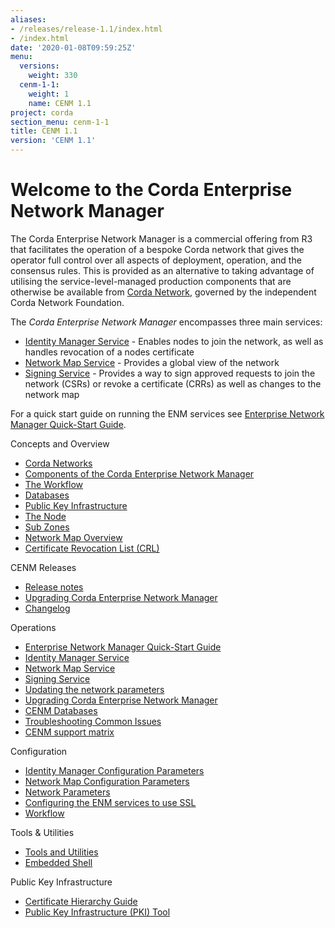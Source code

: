```yaml
---
aliases:
- /releases/release-1.1/index.html
- /index.html
date: '2020-01-08T09:59:25Z'
menu:
  versions:
    weight: 330
  cenm-1-1:
    weight: 1
    name: CENM 1.1
project: corda
section_menu: cenm-1-1
title: CENM 1.1
version: 'CENM 1.1'
---
```



# Welcome to the Corda Enterprise Network Manager

The Corda Enterprise Network Manager is a commercial offering from R3 that facilitates the operation of a bespoke
Corda network that gives the operator full control over all aspects of deployment, operation, and the consensus rules.
This is provided as an alternative to taking advantage of utilising the service-level-managed production components
that are otherwise be available from [Corda Network](https://corda.network), governed by the independent
Corda Network Foundation.

The *Corda Enterprise Network Manager* encompasses three main services:


* [Identity Manager Service](../../../../../en/platform/corda/1.1/cenm/identity-manager.md) - Enables nodes to join the network, as well as handles revocation of a nodes certificate
* [Network Map Service](../../../../../en/platform/corda/1.1/cenm/network-map.md) - Provides a global view of the network
* [Signing Service](../../../../../en/platform/corda/1.1/cenm/signing-service.md) - Provides a way to sign approved requests to join the network (CSRs) or revoke a certificate
(CRRs) as well as changes to the network map

For a quick start guide on running the ENM services see [Enterprise Network Manager Quick-Start Guide](../../../../../en/platform/corda/1.1/cenm/quick-start.md).


Concepts and Overview

* [Corda Networks](../../../../../en/platform/corda/1.1/cenm/corda-networks.md)
* [Components of the Corda Enterprise Network Manager](../../../../../en/platform/corda/1.1/cenm/enm-components.md)
* [The Workflow](../../../../../en/platform/corda/1.1/cenm/workflow.md)
* [Databases](../../../../../en/platform/corda/1.1/cenm/database-set-up.md)
* [Public Key Infrastructure](../../../../../en/platform/corda/1.1/cenm/pki-tool.md)
* [The Node](../../../../../en/platform/corda/1.1/cenm/network-map-overview.html#node-info)
* [Sub Zones](../../../../../en/platform/corda/1.1/cenm/sub-zones.md)
* [Network Map Overview](../../../../../en/platform/corda/1.1/cenm/network-map-overview.md)
* [Certificate Revocation List (CRL)](../../../../../en/platform/corda/1.1/cenm/certificate-revocation.md)




CENM Releases

* [Release notes](../../../../../en/platform/corda/1.1/cenm/release-notes.md)
* [Upgrading Corda Enterprise Network Manager](../../../../../en/platform/corda/1.1/cenm/upgrade-notes.md)
* [Changelog](../../../../../en/platform/corda/1.1/cenm/changelog.md)




Operations

* [Enterprise Network Manager Quick-Start Guide](../../../../../en/platform/corda/1.1/cenm/quick-start.md)
* [Identity Manager Service](../../../../../en/platform/corda/1.1/cenm/identity-manager.md)
* [Network Map Service](../../../../../en/platform/corda/1.1/cenm/network-map.md)
* [Signing Service](../../../../../en/platform/corda/1.1/cenm/signing-service.md)
* [Updating the network parameters](../../../../../en/platform/corda/1.1/cenm/updating-network-parameters.md)
* [Upgrading Corda Enterprise Network Manager](../../../../../en/platform/corda/1.1/cenm/upgrade-notes.md)
* [CENM Databases](../../../../../en/platform/corda/1.1/cenm/database-set-up.md)
* [Troubleshooting Common Issues](../../../../../en/platform/corda/1.1/cenm/troubleshooting-common-issues.md)
* [CENM support matrix](../../../../../en/platform/corda/1.1/cenm/cenm-support-matrix.md)




Configuration

* [Identity Manager Configuration Parameters](../../../../../en/platform/corda/1.1/cenm/config-identity-manager-parameters.md)
* [Network Map Configuration Parameters](../../../../../en/platform/corda/1.1/cenm/config-network-map-parameters.md)
* [Network Parameters](../../../../../en/platform/corda/1.1/cenm/config-network-parameters.md)
* [Configuring the ENM services to use SSL](../../../../../en/platform/corda/1.1/cenm/enm-with-ssl.md)
* [Workflow](../../../../../en/platform/corda/1.1/cenm/workflow.md)




Tools & Utilities

* [Tools and Utilities](../../../../../en/platform/corda/1.1/cenm/tools-index.md)
* [Embedded Shell](../../../../../en/platform/corda/1.1/cenm/shell.md)




Public Key Infrastructure

* [Certificate Hierarchy Guide](../../../../../en/platform/corda/1.1/cenm/pki-guide.md)
* [Public Key Infrastructure (PKI) Tool](../../../../../en/platform/corda/1.1/cenm/pki-tool.md)
